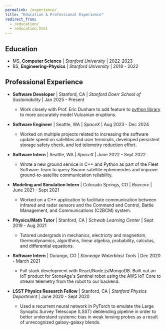 ```yaml
---
permalink: /experience/
title: "Education & Professional Experience"
redirect_from: 
  - /education/
  - /education.html
---
```


## Education 
* MS, **Computer Science**   \|  *Stanford University*  \|  2022-2023
* BS, **Engineering-Physics**  \|  *Stanford University*  \|  2018 - 2022



## Professional Experience
* **Software Developer** \| Stanford, CA \| *Stanford Doerr School of Sustainability* \| Jan 2025 - Present
    * Work closely with Prof. Eric Dunham to add feature to [python library](https://github.com/fredriclam/quail_volcano) to more accurately model Vulcanian eruptions. 


* **Software Engineer** \| Seattle, WA \| *SpaceX* \| Aug 2023 - Dec 2024
    * Worked on multiple projects related to increasing the software update speed on satellites and user terminals, developed persistent storage safety check, and led telemetry reduction effort. 


* **Software Intern** \| Seattle, WA \| *SpaceX* \|
June 2022 - Sept 2022 
    * Wrote a new ground service in C++ and Python as part of the Fleet Software Team to query Swarm satellite ephemerides and improve ground-to-satellite communication reliability.


* **Modeling and Simulation Intern** \| Colorado Springs, CO \| *Boecore* \| June 2021 - Sept 2021
    * Worked on a C++ application to facilitate communication between infrared and radar sensors and the Command and Control, Battle Management, and Communications (C2BCM) system.


* **Physics/Math Tutor** \| Stanford, CA \| *Schwab Learning Center* \| Sept 2019 - Aug 2021 
    * Tutored undergrads in mechanics, electricity and magnetism, thermodynamics, algorithms, linear algebra, probability, calculus, and differential equations.


* **Software Intern** \| Durango, CO \| *Stoneage Waterblast Tools* \| Dec 2020 - March 2021 
    * Full stack development with React/Node.js/MongoDB. Built out an IoT product for StoneAge's Sentinel robot using the AWS IoT Core to stream telemetry from the robot to our backend.

* **LSST Physics Research Fellow** \| Stanford, CA \| *Stanford Physics Department* \| June 2020 - Sept 2020
    * Used a recurrent neural network in PyTorch to emulate the Large Synoptic Survey Telescope (LSST) deblending pipeline in order to better understand systemic bias in weak lensing probes as a result of unrecognized galaxy-galaxy blends.

